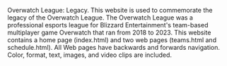 Overwatch League: Legacy.
This website is used to commemorate the legacy of the Overwatch League.
The Overwatch League was a professional esports league for Blizzard Entertainment's team-based multiplayer game Overwatch that ran from 2018 to 2023.
This website contains a home page (index.html) and two web pages (teams.html and schedule.html).
All Web pages have backwards and forwards navigation.
Color, format, text, images, and video clips are included.
